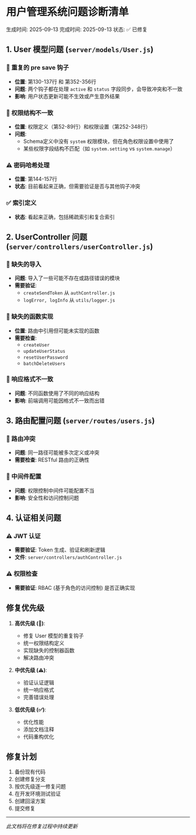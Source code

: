 # 用户管理系统问题诊断清单

生成时间: 2025-09-13
完成时间: 2025-09-13
状态: ✅ 已修复

## 1. User 模型问题 (`server/models/User.js`)

### 🚫 重复的 pre save 钩子

- **位置**: 第130-137行 和 第352-356行
- **问题**: 两个钩子都在处理 `active` 和 `status` 字段同步，会导致冲突和不一致
- **影响**: 用户状态更新可能不生效或产生意外结果

### 🚫 权限结构不一致

- **位置**: 权限定义（第52-89行）和权限设置（第252-348行）
- **问题**:
  - Schema定义中没有 `system` 权限模块，但在角色权限设置中使用了
  - 某些权限字段结构不匹配（如 `system.setting` vs `system.manage`）

### ⚠️ 密码哈希处理

- **位置**: 第144-157行
- **状态**: 目前看起来正确，但需要验证是否与其他钩子冲突

### ✅ 索引定义

- **状态**: 看起来正确，包括稀疏索引和复合索引

## 2. UserController 问题 (`server/controllers/userController.js`)

### 🚫 缺失的导入

- **问题**: 导入了一些可能不存在或路径错误的模块
- **需要验证**:
  - `createSendToken` 从 `authController.js`
  - `logError, logInfo` 从 `utils/logger.js`

### 🚫 缺失的函数实现

- **位置**: 路由中引用但可能未实现的函数
- **需要检查**:
  - `createUser`
  - `updateUserStatus`
  - `resetUserPassword`
  - `batchDeleteUsers`

### 🚫 响应格式不一致

- **问题**: 不同函数使用了不同的响应结构
- **影响**: 前端调用可能因格式不一致而出错

## 3. 路由配置问题 (`server/routes/users.js`)

### 🚫 路由冲突

- **问题**: 同一路径可能被多次定义或冲突
- **需要检查**: RESTful 路由的正确性

### 🚫 中间件配置

- **问题**: 权限控制中间件可能配置不当
- **影响**: 安全性和访问控制问题

## 4. 认证相关问题

### ⚠️ JWT 认证

- **需要验证**: Token 生成、验证和刷新逻辑
- **文件**: `server/controllers/authController.js`

### ⚠️ 权限检查

- **需要验证**: RBAC (基于角色的访问控制) 是否正确实现

## 修复优先级

1. **高优先级 (🚫)**:
   - 修复 User 模型的重复钩子
   - 统一权限结构定义
   - 实现缺失的控制器函数
   - 解决路由冲突

2. **中优先级 (⚠️)**:
   - 验证认证逻辑
   - 统一响应格式
   - 完善错误处理

3. **低优先级 (✅)**:
   - 优化性能
   - 添加文档注释
   - 代码重构优化

## 修复计划

1. 备份现有代码
2. 创建修复分支
3. 按优先级逐一修复问题
4. 在开发环境测试验证
5. 创建回滚方案
6. 提交修复

---

_此文档将在修复过程中持续更新_
